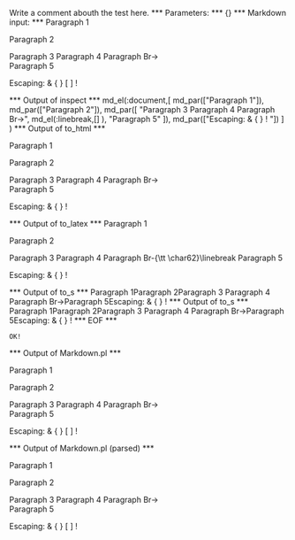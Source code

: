 Write a comment abouth the test here.
*** Parameters: ***
{}
*** Markdown input: ***
Paragraph 1

Paragraph 2


Paragraph 3
Paragraph 4
Paragraph Br->  
Paragraph 5



Escaping: & { } [ ] ! 

*** Output of inspect ***
md_el(:document,[
	md_par(["Paragraph 1"]),
	 md_par(["Paragraph 2"]),
	 md_par([
		"Paragraph 3 Paragraph 4 Paragraph Br->",
		 md_el(:linebreak,[] ),
		 "Paragraph 5"
	]),
	 md_par(["Escaping: & { }  ! "])
] )
*** Output of to_html ***

<p>Paragraph 1</p>

<p>Paragraph 2</p>

<p>Paragraph 3 Paragraph 4 Paragraph Br-&gt;<br />
Paragraph 5</p>

<p>Escaping: &amp; { } ! </p>

*** Output of to_latex ***
Paragraph 1

Paragraph 2

Paragraph 3 Paragraph 4 Paragraph Br-{\tt \char62}\linebreak Paragraph 5

Escaping: \& \{ \}  ! 


*** Output of to_s ***
Paragraph 1Paragraph 2Paragraph 3 Paragraph 4 Paragraph Br->Paragraph 5Escaping: & { }  ! 
*** Output of to_s ***
Paragraph 1Paragraph 2Paragraph 3 Paragraph 4 Paragraph Br->Paragraph 5Escaping: & { }  ! 
*** EOF ***



	OK!



*** Output of Markdown.pl ***
<p>Paragraph 1</p>

<p>Paragraph 2</p>

<p>Paragraph 3
Paragraph 4
Paragraph Br-> <br />
Paragraph 5</p>

<p>Escaping: &amp; { } [ ] ! </p>

*** Output of Markdown.pl (parsed) ***
<p>Paragraph 1</p
   ><p>Paragraph 2</p
   ><p>Paragraph 3
Paragraph 4
Paragraph Br-> <br/
     >
Paragraph 5</p
   ><p>Escaping: &amp; { } [ ] ! </p
 >